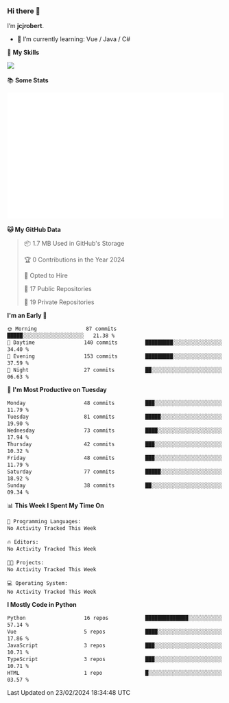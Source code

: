 ### Hi there 👋

I’m **jcjrobert**.

- 🌱 I’m currently learning: Vue / Java / C#

🌟 **My Skills**

![](https://img.shields.io/badge/-Python-3e74a2?style=flat-square&logo=Python&logoColor=fff)

📚 **Some Stats**

![](https://github.com/jcjrobert/github-stats/blob/master/generated/overview.svg)

<!--START_SECTION:waka-->
**🐱 My GitHub Data** 

> 📦 1.7 MB Used in GitHub's Storage 
 > 
> 🏆 0 Contributions in the Year 2024
 > 
> 💼 Opted to Hire
 > 
> 📜 17 Public Repositories 
 > 
> 🔑 19 Private Repositories 
 > 
**I'm an Early 🐤** 

```text
🌞 Morning                87 commits          █████░░░░░░░░░░░░░░░░░░░░   21.38 % 
🌆 Daytime                140 commits         █████████░░░░░░░░░░░░░░░░   34.40 % 
🌃 Evening                153 commits         █████████░░░░░░░░░░░░░░░░   37.59 % 
🌙 Night                  27 commits          ██░░░░░░░░░░░░░░░░░░░░░░░   06.63 % 
```
📅 **I'm Most Productive on Tuesday** 

```text
Monday                   48 commits          ███░░░░░░░░░░░░░░░░░░░░░░   11.79 % 
Tuesday                  81 commits          █████░░░░░░░░░░░░░░░░░░░░   19.90 % 
Wednesday                73 commits          ████░░░░░░░░░░░░░░░░░░░░░   17.94 % 
Thursday                 42 commits          ███░░░░░░░░░░░░░░░░░░░░░░   10.32 % 
Friday                   48 commits          ███░░░░░░░░░░░░░░░░░░░░░░   11.79 % 
Saturday                 77 commits          █████░░░░░░░░░░░░░░░░░░░░   18.92 % 
Sunday                   38 commits          ██░░░░░░░░░░░░░░░░░░░░░░░   09.34 % 
```


📊 **This Week I Spent My Time On** 

```text
💬 Programming Languages: 
No Activity Tracked This Week

🔥 Editors: 
No Activity Tracked This Week

🐱‍💻 Projects: 
No Activity Tracked This Week

💻 Operating System: 
No Activity Tracked This Week
```

**I Mostly Code in Python** 

```text
Python                   16 repos            ██████████████░░░░░░░░░░░   57.14 % 
Vue                      5 repos             ████░░░░░░░░░░░░░░░░░░░░░   17.86 % 
JavaScript               3 repos             ███░░░░░░░░░░░░░░░░░░░░░░   10.71 % 
TypeScript               3 repos             ███░░░░░░░░░░░░░░░░░░░░░░   10.71 % 
HTML                     1 repo              █░░░░░░░░░░░░░░░░░░░░░░░░   03.57 % 
```




 Last Updated on 23/02/2024 18:34:48 UTC
<!--END_SECTION:waka-->

